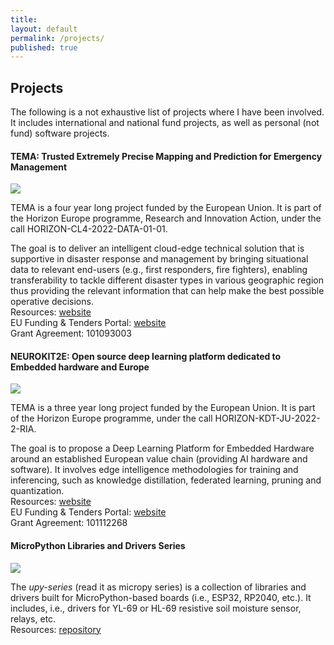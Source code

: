 ```yaml
---
title:
layout: default
permalink: /projects/
published: true
---
```


## Projects
The following is a not exhaustive list of projects where I have been involved. It includes international and national fund projects, as well as personal (not fund) software projects.

#### TEMA: Trusted Extremely Precise Mapping and Prediction for Emergency Management
<img src="https://img.shields.io/badge/project-european-green">

TEMA is a four year long project funded by the European Union. It is part of the Horizon Europe programme, Research and Innovation Action, under the call HORIZON-CL4-2022-DATA-01-01.

The goal is to deliver an intelligent cloud-edge technical solution that is supportive in disaster response and management by bringing situational data to relevant end-users (e.g., first responders, fire fighters), enabling transferability to tackle different disaster types in various geographic region thus providing the relevant information that can help make the best possible operative decisions.<br>
Resources: <a href="https://tema-project.eu">website</a><br>
EU Funding & Tenders Portal: <a href="https://ec.europa.eu/info/funding-tenders/opportunities/portal/screen/opportunities/projects-details/43108390/101093003/HORIZON">website</a><br>
Grant Agreement: 101093003

#### NEUROKIT2E: Open source deep learning platform dedicated to Embedded hardware and Europe
<img src="https://img.shields.io/badge/project-european-green">

TEMA is a three year long project funded by the European Union. It is part of the Horizon Europe programme, under the call HORIZON-KDT-JU-2022-2-RIA.

The goal is to propose a Deep Learning Platform for Embedded Hardware around an established European value chain (providing AI hardware and software). It involves edge intelligence methodologies for training and inferencing, such as knowledge distillation, federated learning, pruning and quantization.<br>
Resources: <a href="https://www.neurokit2e.eu">website</a><br>
EU Funding & Tenders Portal: <a href="https://ec.europa.eu/info/funding-tenders/opportunities/portal/screen/how-to-participate/org-details/894232331/project/101112268/program/43108390/details">website</a><br>
Grant Agreement: 101112268

#### MicroPython Libraries and Drivers Series
<img src="https://img.shields.io/badge/project-independent-green">

The *upy-series* (read it as micropy series) is a collection of libraries and drivers built for MicroPython-based boards (i.e., ESP32, RP2040, etc.). It includes, i.e., drivers for YL-69 or HL-69 resistive soil moisture sensor, relays, etc.<br>
Resources: <a href="https://github.com/lcarnevale/upy-series">repository</a>
